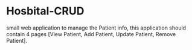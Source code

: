 # Hosbital-CRUD
small web application to manage the Patient info, this application should contain 4 pages [View Patient, Add Patient, Update Patient, Remove Patient].
